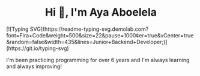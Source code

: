 <h1 align="center">Hi 👋, I'm Aya Aboelela</h1>
[![Typing SVG](https://readme-typing-svg.demolab.com?font=Fira+Code&weight=500&size=22&pause=1000&center=true&vCenter=true&random=false&width=435&lines=Junior+Backend+Developer;)](https://git.io/typing-svg)

I'm been practicing programming for over 6 years and I'm always learning and always improving!
